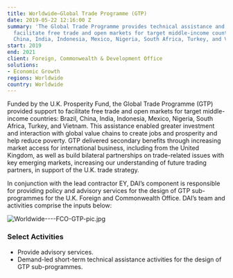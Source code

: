 ```yaml
---
title: Worldwide—Global Trade Programme (GTP)
date: 2019-05-22 12:16:00 Z
summary: 'The Global Trade Programme provides technical assistance and support to
  facilitate free trade and open markets for target middle-income countries: Brazil,
  China, India, Indonesia, Mexico, Nigeria, South Africa, Turkey, and Vietnam.'
start: 2019
end: 2021
client: Foreign, Commonwealth & Development Office
solutions:
- Economic Growth
regions: Worldwide
country: Worldwide
---
```


Funded by the U.K. Prosperity Fund, the Global Trade Programme (GTP) provided support to facilitate free trade and open markets for target middle-income countries: Brazil, China, India, Indonesia, Mexico, Nigeria, South Africa, Turkey, and Vietnam. This assistance enabled greater investment and interaction with global value chains to create jobs and prosperity and help reduce poverty. GTP delivered secondary benefits through increasing market access for international business, including from the United Kingdom, as well as build bilateral partnerships on trade-related issues with key emerging markets, increasing our understanding of future trading partners, in support of the U.K. trade strategy.
 
In conjunction with the lead contractor EY, DAI’s component is responsible for providing policy and advisory services for the design of GTP sub-programmes for the U.K. Foreign and Commonwealth Office. DAI’s team and activities comprise the inputs below:

![Worldwide----FCO-GTP-pic.jpg](/uploads/Worldwide----FCO-GTP-pic.jpg)

### Select Activities

* Provide advisory services.
* Demand-led short-term technical assistance activities for the design of GTP sub-programmes.